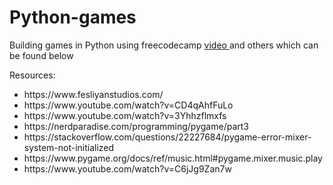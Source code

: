 # Python-games
Building games in Python using freecodecamp <a href="https://www.youtube.com/watch?v=XGf2GcyHPhc" target="_blank">video </a> and others which can be found below

Resources:
<ul>
<li> https://www.fesliyanstudios.com/ </li>
<li> https://www.youtube.com/watch?v=CD4qAhfFuLo </li>
<li>https://www.youtube.com/watch?v=3Yhhzflmxfs</li>
<li> https://nerdparadise.com/programming/pygame/part3</li>
  <li> https://stackoverflow.com/questions/22227684/pygame-error-mixer-system-not-initialized</li>
  <li>https://www.pygame.org/docs/ref/music.html#pygame.mixer.music.play</li>
  <li>https://www.youtube.com/watch?v=C6jJg9Zan7w</li>
<ul>

